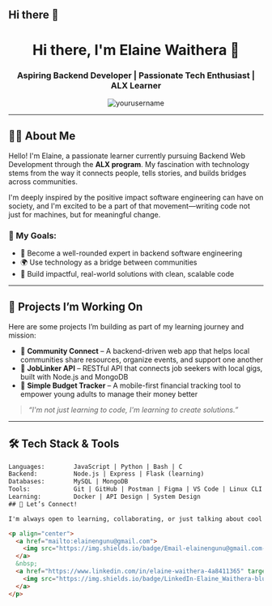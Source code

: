 ## Hi there 👋
<!-- PROFILE HEADER -->
<h1 align="center">Hi there, I'm Elaine Waithera 👋</h1>
<h3 align="center">Aspiring Backend Developer | Passionate Tech Enthusiast | ALX Learner</h3>

<p align="center">
  <img src="https://komarev.com/ghpvc/?username=yourusername&label=Profile%20views&color=0e75b6&style=flat" alt="yourusername" />
</p>

---

<!-- ABOUT ME -->
## 🙋‍♀️ About Me

Hello! I'm Elaine, a passionate learner currently pursuing Backend Web Development through the **ALX program**. My fascination with technology stems from the way it connects people, tells stories, and builds bridges across communities.

I'm deeply inspired by the positive impact software engineering can have on society, and I'm excited to be a part of that movement—writing code not just for machines, but for meaningful change.

### 🌟 My Goals:
- 🧠 Become a well-rounded expert in backend software engineering
- 🌍 Use technology as a bridge between communities
- 🚀 Build impactful, real-world solutions with clean, scalable code

---

<!-- PROJECTS -->
## 🚧 Projects I’m Working On

Here are some projects I’m building as part of my learning journey and mission:

- 🔗 **Community Connect** – A backend-driven web app that helps local communities share resources, organize events, and support one another
- 💼 **JobLinker API** – RESTful API that connects job seekers with local gigs, built with Node.js and MongoDB
- 📱 **Simple Budget Tracker** – A mobile-first financial tracking tool to empower young adults to manage their money better

> _“I'm not just learning to code, I'm learning to create solutions.”_

---

<!-- SKILLS -->
## 🛠️ Tech Stack & Tools

```html
Languages:        JavaScript | Python | Bash | C  
Backend:          Node.js | Express | Flask (learning)
Databases:        MySQL | MongoDB
Tools:            Git | GitHub | Postman | Figma | VS Code | Linux CLI
Learning:         Docker | API Design | System Design
## 🤝 Let’s Connect!

I'm always open to learning, collaborating, or just talking about cool tech ideas!

<p align="center">
  <a href="mailto:elainengunu@gmail.com">
    <img src="https://img.shields.io/badge/Email-elainengunu@gmail.com-D14836?style=for-the-badge&logo=gmail&logoColor=white" />
  </a>
  &nbsp;
  <a href="https://www.linkedin.com/in/elaine-waithera-4a8411365" target="_blank">
    <img src="https://img.shields.io/badge/LinkedIn-Elaine_Waithera-blue?style=for-the-badge&logo=linkedin" />
  </a>
</p>


